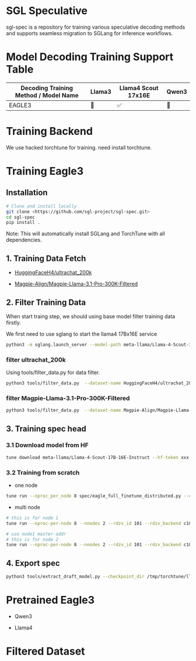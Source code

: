 # SGL Speculative

sgl-spec is a repository for training various speculative decoding methods and supports seamless migration to SGLang for inference workflows.


# Model Decoding Training Support Table

| Decoding Training Method / Model Name | Llama3 | Llama4 Scout 17x16E | Qwen3 |
|--------------------------------------|--------|--------|--------------|
| EAGLE3                               | 🚧     | ✅     |      🚧      |

# Training Backend

We use hacked torchtune for training. need install torchtune.

# Training Eagle3

## Installation

```bash
# Clone and install locally
git clone <https://github.com/sgl-project/sgl-spec.git>
cd sgl-spec
pip install .
```

Note: This will automatically install SGLang and TorchTune with all dependencies.

## 1. Training Data Fetch

- [HuggingFaceH4/ultrachat_200k](https://huggingface.co/datasets/HuggingFaceH4/ultrachat_200k)

- [Magpie-Align/Magpie-Llama-3.1-Pro-300K-Filtered](https://huggingface.co/datasets/Magpie-Align/Magpie-Llama-3.1-Pro-300K-Filtered)

## 2. Filter Training Data

When start traing step, we should using base model filter training data firstly.

We first need to use sglang to start the llama4 17Bx16E service

```bash
python3 -m sglang.launch_server --model-path meta-llama/Llama-4-Scout-17B-16E-Instruct --port 30000 --tp 4 --mem-fraction-static 0.8 --context-length 8192
```

### filter ultrachat_200k

Using tools/filter_data.py for data filter.

```bash
python3 tools/filter_data.py  --dataset-name HuggingFaceH4/ultrachat_200k  --dataset-split train_sft --parallel 128
```

### filter Magpie-Llama-3.1-Pro-300K-Filtered

```bash
python3 tools/filter_data.py  --dataset-name Magpie-Align/Magpie-Llama-3.1-Pro-300K-Filtered  --dataset-split train --parallel 128
```

## 3. Training spec head

### 3.1 Download model from HF

```bash
tune download meta-llama/Llama-4-Scout-17B-16E-Instruct --hf-token xxx
```

### 3.2 Training from scratch

- one node

```bash
tune run --nproc_per_node 8 spec/eagle_full_finetune_distributed.py --config spec/configs/llama4/scout_17B_16E_eagle.yaml
```

- multi node

```bash
# this is for node 1
tune run --nproc-per-node 8 --nnodes 2 --rdzv_id 101 --rdzv_backend c10d --rdzv_endpoint "xx.xx.xx.xx:29500" spec/eagle_full_finetune_distributed.py --config spec/configs/llama4/scout_17B_16E_eagle.yaml > log 2>&1

# use node1 master-addr
# this is for node 2
tune run --nproc-per-node 8 --nnodes 2 --rdzv_id 101 --rdzv_backend c10d --rdzv_endpoint "xx.xx.xx.xx:29500" spec/eagle_full_finetune_distributed.py --config spec/configs/llama4/scout_17B_16E_eagle.yaml > log 2>&1
```

## 4. Export spec

```bash
python3 tools/extract_draft_model.py --checkpoint_dir /tmp/torchtune/llama4_17Bx16E/full
```

# Pretrained Eagle3

- Qwen3

- Llama4

# Filtered Dataset

